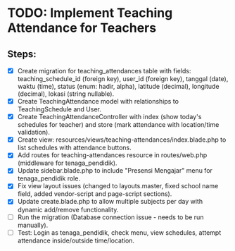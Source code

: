 # TODO: Implement Teaching Attendance for Teachers

## Steps:
- [x] Create migration for teaching_attendances table with fields: teaching_schedule_id (foreign key), user_id (foreign key), tanggal (date), waktu (time), status (enum: hadir, alpha), latitude (decimal), longitude (decimal), lokasi (string nullable).
- [x] Create TeachingAttendance model with relationships to TeachingSchedule and User.
- [x] Create TeachingAttendanceController with index (show today's schedules for teacher) and store (mark attendance with location/time validation).
- [x] Create view: resources/views/teaching-attendances/index.blade.php to list schedules with attendance buttons.
- [x] Add routes for teaching-attendances resource in routes/web.php (middleware for tenaga_pendidik).
- [x] Update sidebar.blade.php to include "Presensi Mengajar" menu for tenaga_pendidik role.
- [x] Fix view layout issues (changed to layouts.master, fixed school name field, added vendor-script and page-script sections).
- [x] Update create.blade.php to allow multiple subjects per day with dynamic add/remove functionality.
- [ ] Run the migration (Database connection issue - needs to be run manually).
- [ ] Test: Login as tenaga_pendidik, check menu, view schedules, attempt attendance inside/outside time/location.
